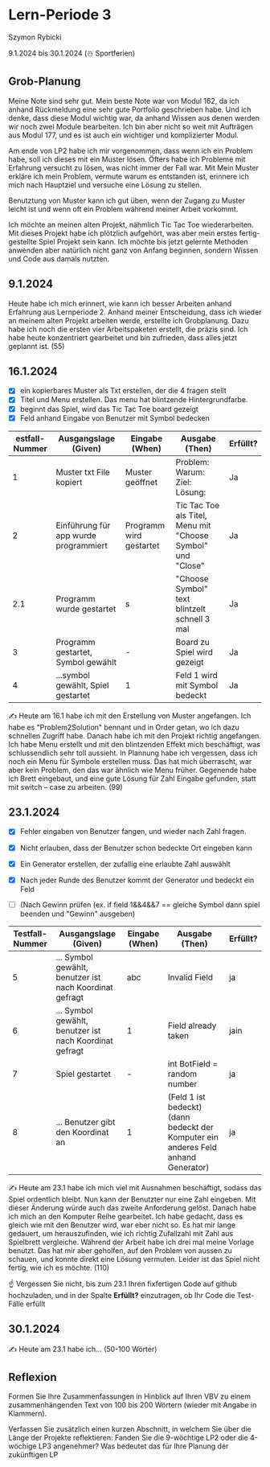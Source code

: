 # Lern-Periode 3

Szymon Rybicki

9.1.2024 bis 30.1.2024 (☃️ Sportferien)

## Grob-Planung

Meine Note sind sehr gut. Mein beste Note war von Modul 162, da ich anhand Rückmeldung eine sehr gute Portfolio geschrieben habe. Und ich denke, dass diese Modul wichtig war, da anhand Wissen aus denen werden wir noch zwei Module bearbeiten. Ich bin aber nicht so weit mit Aufträgen aus Modul 177, und es ist auch ein wichtiger und komplizierter Modul.

Am ende von LP2 habe ich mir vorgenommen, dass wenn ich ein Problem habe, soll ich  dieses mit ein Muster lösen. Öfters habe ich Probleme mit Erfahrung versucht zu lösen,  was nicht immer der Fall war. Mit Mein Muster erkläre ich mein Problem, vermute warum es entstanden ist, erinnere ich mich nach Hauptziel und versuche eine Lösung zu stellen. 

Benutztung von Muster kann ich gut üben, wenn der Zugang zu Muster leicht ist und  wenn oft ein Problem während meiner Arbeit vorkommt.

Ich möchte an meinen alten Projekt, nähmlich Tic Tac Toe wiederarbeiten. Mit dieses Projekt habe ich plötzlich aufgehört, was aber mein erstes fertig-gestellte Spiel Projekt sein kann. Ich möchte bis jetzt gelernte Methoden anwenden aber natürlich nicht ganz von Anfang beginnen, sondern Wissen und Code aus damals nutzten.

## 9.1.2024

Heute habe ich mich erinnert, wie kann ich besser Arbeiten anhand Erfahrung aus Lernperiode 2. Anhand meiner Entscheidung, dass ich wieder an meinem alten Projekt arbeiten werde, erstellte ich Grobplanung. Dazu habe ich noch die ersten vier Arbeitspaketen erstellt, die präzis sind. Ich habe heute konzentriert gearbeitet und bin zufrieden, dass alles jetzt geplannt ist. (55)

## 16.1.2024

- [x] ein kopierbares Muster als Txt erstellen, der die 4 fragen stellt
- [x] Titel und Menu erstellen. Das menu hat blintzende Hintergrundfarbe.
- [x] beginnt das Spiel, wird das Tic Tac Toe board gezeigt
- [x] Feld anhand Eingabe von Benutzer mit Symbol bedecken

| estfall-Nummer | Ausgangslage (Given)                  | Eingabe (When)          | Ausgabe (Then)                                              | Erfüllt? |
| -------------- | ------------------------------------- | ----------------------- | ----------------------------------------------------------- | -------- |
| 1              | Muster txt File kopiert               | Muster geöffnet         | Problem: Warum: Ziel: Lösung:                               | Ja       |
| 2              | Einführung für app wurde programmiert | Programm wird gestartet | Tic Tac Toe als Titel, Menu mit "Choose Symbol" und "Close" | Ja       |
| 2.1            | Programm wurde gestartet              | s                       | "Choose Symbol" text blintzelt schnell 3 mal                | Ja       |
| 3              | Programm gestartet, Symbol gewählt    | -                       | Board zu Spiel wird gezeigt                                 | Ja       |
| 4              | ...symbol gewählt, Spiel gestartet    | 1                       | Feld 1 wird mit Symbol bedeckt                              | Ja       |

✍️ Heute am 16.1 habe ich mit den Erstellung von Muster angefangen. Ich habe es "Problem2Solution" bennant und in Order getan, wo ich dazu schnellen Zugriff habe. Danach habe ich mit den Projekt richtig angefangen. Ich habe Menu erstellt und mit den blintzenden Effekt mich beschäftigt, was schlussendlich sehr toll aussieht. In Plannung habe ich vergessen, dass ich noch ein Menu für Symbole erstellen muss. Das hat mich überrascht, war aber kein Problem, den das war ähnlich wie Menu früher. Gegenende habe ich Brett eingebaut, und eine gute Lösung für Zahl Eingabe gefunden, statt mit switch – case zu arbeiten. (99)

## 23.1.2024

- [x] Fehler eingaben von Benutzer fangen, und wieder nach Zahl fragen.

- [x] Nicht erlauben, dass der Benutzer schon bedeckte Ort eingeben kann

- [x] Ein Generator erstellen, der zufallig eine erlaubte Zahl auswählt

- [x] Nach jeder Runde des Benutzer kommt der Generator und bedeckt ein Feld

- [ ] (Nach Gewinn prüfen (ex. if field 1&&4&&7 ==  gleiche Symbol dann spiel beenden und "Gewinn" ausgeben)

| Testfall-Nummer | Ausgangslage (Given)                                    | Eingabe (When) | Ausgabe (Then)                                                                     | Erfüllt? |
| --------------- | ------------------------------------------------------- | -------------- | ---------------------------------------------------------------------------------- | -------- |
| 5               | ... Symbol gewählt, benutzer ist nach Koordinat gefragt | abc            | Invalid Field                                                                      | ja       |
| 6               | ... Symbol gewählt, benutzer ist nach Koordinat gefragt | 1              | Field already taken                                                                | jain     |
| 7               | Spiel gestartet                                         | -              | int BotField = random number                                                       | ja       |
| 8               | ... Benutzer gibt den Koordinat an                      | 1              | (Feld 1 ist bedeckt) (dann bedeckt der Komputer ein anderes Feld anhand Generator) | ja       |

✍️ Heute am 23.1 habe ich mich viel mit Ausnahmen beschäftigt, sodass das Spiel ordentlich bleibt. Nun kann der Benutzter nur eine Zahl eingeben. Mit dieser Änderung würde auch das zweite Anforderung gelöst. Danach habe ich mich an den Komputer Reihe gearbeitet. Ich habe gedacht, dass es gleich wie mit den Benutzer wird, war eber nicht so. Es hat mir lange gedauert, um herauszufinden, wie ich richtig Zufallzahl mit Zahl aus Spielbrett vergleiche. Während der Arbeit habe ich drei mal meine Vorlage benutzt. Das hat mir aber geholfen, auf den Problem von aussen zu schauen, und konnte direkt eine Lösung vermuten. Leider ist das Spiel nicht fertig, wie ich es möchte. (110)

☝️ Vergessen Sie nicht, bis zum 23.1 Ihren fixfertigen Code auf github hochzuladen, und in der Spalte **Erfüllt?** einzutragen, ob Ihr Code die Test-Fälle erfüllt

## 30.1.2024

✍️ Heute am 23.1 habe ich... (50-100 Wörter)

## Reflexion

Formen Sie Ihre Zusammenfassungen in Hinblick auf Ihren VBV zu einem zusammenhängenden Text von 100 bis 200 Wörtern (wieder mit Angabe in Klammern).

Verfassen Sie zusätzlich einen kurzen Abschnitt, in welchem Sie über die Länge der Projekte reflektieren: Fanden Sie die 9-wöchtige LP2 oder die 4-wöchige LP3 angenehmer? Was bedeutet das für Ihre Planung der zukünftigen LP
